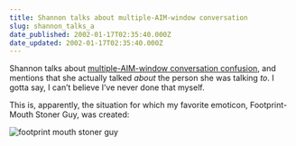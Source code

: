 ```yaml
---
title: Shannon talks about multiple-AIM-window conversation
slug: shannon_talks_a
date_published: 2002-01-17T02:35:40.000Z
date_updated: 2002-01-17T02:35:40.000Z
---
```


Shannon talks about [multiple-AIM-window conversation confusion](http://www.gringa.org/2002_01_13_archive.html#8763304), and mentions that she actually talked *about* the person she was talking *to*. I gotta say, I can’t believe I’ve never done that myself.

This is, apparently, the situation for which my favorite emoticon, Footprint-Mouth Stoner Guy, was created:

![footprint mouth stoner guy](https://cdn.glitch.global/71e5579f-aba0-499a-b200-01549a2a80ce/stoner.gif?v=1730089622016)
